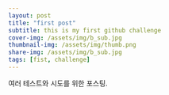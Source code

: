 ```yaml
---
layout: post
title: "first post"
subtitle: this is my first github challenge
cover-img: /assets/img/b_sub.jpg
thumbnail-img: /assets/img/thumb.png
share-img: /assets/img/b_sub.jpg
tags: [fist, challenge]
---
```


여러 테스트와 시도를 위한 포스팅.

